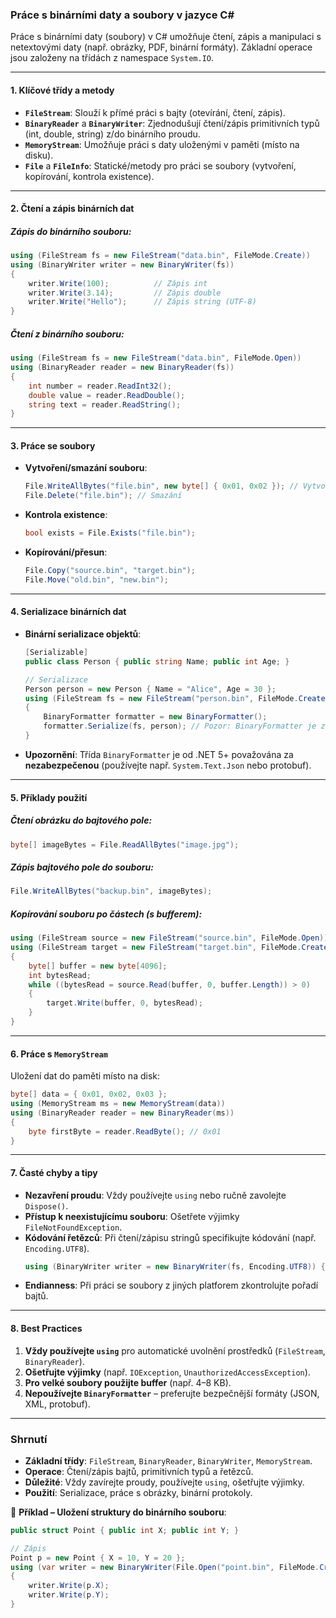 
### **Práce s binárními daty a soubory v jazyce C#**

Práce s binárními daty (soubory) v C# umožňuje čtení, zápis a manipulaci s netextovými daty (např. obrázky, PDF, binární formáty). Základní operace jsou založeny na třídách z namespace `System.IO`.

---

#### **1. Klíčové třídy a metody**

- **`FileStream`**: Slouží k přímé práci s bajty (otevírání, čtení, zápis).
- **`BinaryReader`** a **`BinaryWriter`**: Zjednodušují čtení/zápis primitivních typů (int, double, string) z/do binárního proudu.
- **`MemoryStream`**: Umožňuje práci s daty uloženými v paměti (místo na disku).
- **`File`** a **`FileInfo`**: Statické/metody pro práci se soubory (vytvoření, kopírování, kontrola existence).

---

#### **2. Čtení a zápis binárních dat**

##### **Zápis do binárního souboru**:

```csharp
using (FileStream fs = new FileStream("data.bin", FileMode.Create))
using (BinaryWriter writer = new BinaryWriter(fs))
{
    writer.Write(100);          // Zápis int
    writer.Write(3.14);         // Zápis double
    writer.Write("Hello");      // Zápis string (UTF-8)
}
```

##### **Čtení z binárního souboru**:

```csharp
using (FileStream fs = new FileStream("data.bin", FileMode.Open))
using (BinaryReader reader = new BinaryReader(fs))
{
    int number = reader.ReadInt32();
    double value = reader.ReadDouble();
    string text = reader.ReadString();
}
```

---

#### **3. Práce se soubory**

- **Vytvoření/smazání souboru**:
  ```csharp
  File.WriteAllBytes("file.bin", new byte[] { 0x01, 0x02 }); // Vytvoření
  File.Delete("file.bin"); // Smazání
  ```
- **Kontrola existence**:
  ```csharp
  bool exists = File.Exists("file.bin");
  ```
- **Kopírování/přesun**:
  ```csharp
  File.Copy("source.bin", "target.bin");
  File.Move("old.bin", "new.bin");
  ```

---

#### **4. Serializace binárních dat**

- **Binární serializace objektů**:
  ```csharp
  [Serializable]
  public class Person { public string Name; public int Age; }

  // Serializace
  Person person = new Person { Name = "Alice", Age = 30 };
  using (FileStream fs = new FileStream("person.bin", FileMode.Create))
  {
      BinaryFormatter formatter = new BinaryFormatter();
      formatter.Serialize(fs, person); // Pozor: BinaryFormatter je zastaralý (použijte alternativy jako JSON)
  }
  ```
- **Upozornění**: Třída `BinaryFormatter` je od .NET 5+ považována za **nezabezpečenou** (používejte např. `System.Text.Json` nebo protobuf).

---

#### **5. Příklady použití**

##### **Čtení obrázku do bajtového pole**:

```csharp
byte[] imageBytes = File.ReadAllBytes("image.jpg");
```

##### **Zápis bajtového pole do souboru**:

```csharp
File.WriteAllBytes("backup.bin", imageBytes);
```

##### **Kopírování souboru po částech (s bufferem)**:

```csharp
using (FileStream source = new FileStream("source.bin", FileMode.Open))
using (FileStream target = new FileStream("target.bin", FileMode.Create))
{
    byte[] buffer = new byte[4096];
    int bytesRead;
    while ((bytesRead = source.Read(buffer, 0, buffer.Length)) > 0)
    {
        target.Write(buffer, 0, bytesRead);
    }
}
```

---

#### **6. Práce s `MemoryStream`**

Uložení dat do paměti místo na disk:
```csharp
byte[] data = { 0x01, 0x02, 0x03 };
using (MemoryStream ms = new MemoryStream(data))
using (BinaryReader reader = new BinaryReader(ms))
{
    byte firstByte = reader.ReadByte(); // 0x01
}
```

---

#### **7. Časté chyby a tipy**

- **Nezavření proudu**: Vždy používejte `using` nebo ručně zavolejte `Dispose()`.
- **Přístup k neexistujícímu souboru**: Ošetřete výjimky `FileNotFoundException`.
- **Kódování řetězců**: Při čtení/zápisu stringů specifikujte kódování (např. `Encoding.UTF8`).
  ```csharp
  using (BinaryWriter writer = new BinaryWriter(fs, Encoding.UTF8)) { ... }
  ```
- **Endianness**: Při práci se soubory z jiných platforem zkontrolujte pořadí bajtů.

---

#### **8. Best Practices**

1. **Vždy používejte `using`** pro automatické uvolnění prostředků (`FileStream`, `BinaryReader`).
2. **Ošetřujte výjimky** (např. `IOException`, `UnauthorizedAccessException`).
3. **Pro velké soubory použijte buffer** (např. 4–8 KB).
4. **Nepoužívejte `BinaryFormatter`** – preferujte bezpečnější formáty (JSON, XML, protobuf).

---

### **Shrnutí**

- **Základní třídy**: `FileStream`, `BinaryReader`, `BinaryWriter`, `MemoryStream`.
- **Operace**: Čtení/zápis bajtů, primitivních typů a řetězců.
- **Důležité**: Vždy zavírejte proudy, používejte `using`, ošetřujte výjimky.
- **Použití**: Serializace, práce s obrázky, binární protokoly.

📌 **Příklad – Uložení struktury do binárního souboru**:
```csharp
public struct Point { public int X; public int Y; }

// Zápis
Point p = new Point { X = 10, Y = 20 };
using (var writer = new BinaryWriter(File.Open("point.bin", FileMode.Create)))
{
    writer.Write(p.X);
    writer.Write(p.Y);
}
```
